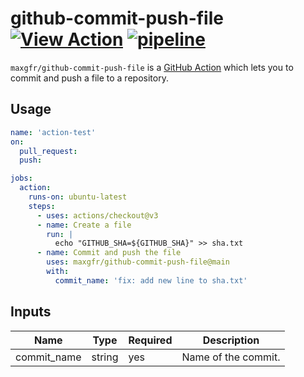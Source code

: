 # github-commit-push-file [![View Action](https://img.shields.io/badge/view-github%20action-yellow.svg)](https://github.com/marketplace/actions/github-commit-push-file) [![pipeline](https://img.shields.io/github/workflow/status/maxgfr/github-commit-push-file/build-test)](https://github.com/maxgfr/github-commit-push-file/actions/workflows/build.yaml)

`maxgfr/github-commit-push-file` is a [GitHub Action](https://github.com/features/actions) which lets you to commit and push a file to a repository.

## Usage

```yaml
name: 'action-test'
on:
  pull_request:
  push:

jobs:
  action:
    runs-on: ubuntu-latest
    steps:
      - uses: actions/checkout@v3
      - name: Create a file
        run: |
          echo "GITHUB_SHA=${GITHUB_SHA}" >> sha.txt
      - name: Commit and push the file
        uses: maxgfr/github-commit-push-file@main
        with:
          commit_name: 'fix: add new line to sha.txt'
```

## Inputs

**Name**|**Type**|**Required**|**Description**
-----|-----|-----|-----
commit_name|string|yes|Name of the commit.
